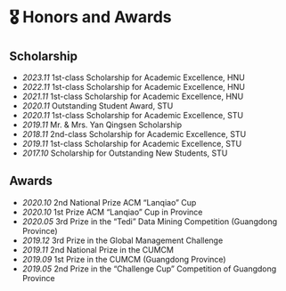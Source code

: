 # 🎖 Honors and Awards
## Scholarship
- *2023.11* 1st-class Scholarship for Academic Excellence, HNU
- *2022.11* 1st-class Scholarship for Academic Excellence, HNU
- *2021.11* 1st-class Scholarship for Academic Excellence, HNU
- *2020.11* Outstanding Student Award, STU 
- *2020.11* 1st-class Scholarship for Academic Excellence, STU
- *2019.11* Mr. & Mrs. Yan Qingsen Scholarship
- *2018.11* 2nd-class Scholarship for Academic Excellence, STU
- *2019.11* 1st-class Scholarship for Academic Excellence, STU
- *2017.10* Scholarship for Outstanding New Students, STU
## Awards
- *2020.10* 2nd National Prize ACM “Lanqiao” Cup
- *2020.10* 1st Prize ACM “Lanqiao” Cup in Province
- *2020.05* 3rd Prize in the “Tedi” Data Mining Competition (Guangdong Province)
- *2019.12* 3rd Prize in the Global Management Challenge
- *2019.11* 2nd National Prize in the CUMCM
- *2019.09* 1st Prize in the CUMCM (Guangdong Province)
- *2019.05* 2nd Prize in the “Challenge Cup” Competition of Guangdong Province
